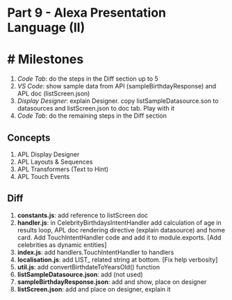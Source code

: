 # Part 9 - Alexa Presentation Language (II)

#   # Milestones

1. *Code Tab*: do the steps in the Diff section up to 5
2. *VS Code*: show sample data from API (sampleBirthdayResponse) and APL doc (listScreen.json)
3. *Display Designer*: explain Designer. copy listSampleDatasource.son to datasources and listScreen.json to doc tab. Play with it
4. *Code Tab*: do the remaining steps in the Diff section

## Concepts

1. APL Display Designer
2. APL Layouts & Sequences
3. APL Transformers (Text to Hint)
4. APL Touch Events

## Diff

1. **constants.js**: add reference to listScreen doc
2. **handler.js**: in CelebrityBirthdaysIntentHandler add calculation of age in results loop, APL doc rendering directive (explain datasource) and home card. Add TouchIntentHandler code and add it to module.exports. [Add celebrities as dynamic entities]
3. **index.js**: add handlers.TouchIntentHandler to handlers
4. **localisation.js**: add LIST_ related string at bottom. [Fix help verbosity]
5. **util.js**: add convertBirthdateToYearsOld() function
6. **listSampleDatasource.json**: add (not used)
7. **sampleBirthdayResponse.json**: add and show, place on designer
8. **listScreen.json**: add and place on designer, explain it
